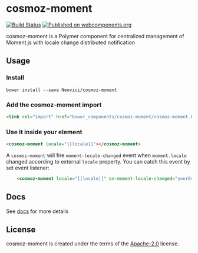 # cosmoz-moment

[![Build Status](https://travis-ci.org/Neovici/cosmoz-moment.svg?branch=master)](https://travis-ci.org/Neovici/cosmoz-moment)
[![Published on webcomponents.org](https://img.shields.io/badge/webcomponents.org-published-blue.svg)](https://www.webcomponents.org/element/owner/my-element)

cosmoz-moment is a Polymer component for centralized management of Moment.js with locale change distributed notification

## Usage

### Install

`bower install --save Neovici/cosmoz-moment`

### Add the cosmoz-moment import
```html
<link rel="import" href="bower_components/cosmoz-moment/cosmoz-moment.html" />
```

### Use it inside your element
```html
<cosmoz-moment locale="[[locale]]"></cosmoz-moment>
```

A `cosmoz-moment` will fire `moment-locale-changed` event when `moment.locale` changed according to external `locale` property. You can catch this event by set event listener:
```html
	<cosmoz-moment locale="[[locale]]" on-moment-locale-changed="yourEventHandler"></cosmoz-moment>
```

## Docs

See [docs](http://neovici.github.io/cosmoz-moment) for more details

## License

cosmoz-moment is created under the terms of the [Apache-2.0](https://github.com/Neovici/cosmoz-moment/blob/master/LICENSE) license.